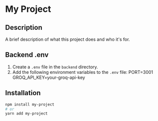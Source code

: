 # My Project

## Description

A brief description of what this project does and who it's for.

## Backend .env
1. Create a `.env` file in the `backend` directory.
2. Add the following environment variables to the `.env` file:
PORT=3001
GROQ_API_KEY=your-groq-api-key

## Installation

```bash
npm install my-project
# or
yarn add my-project